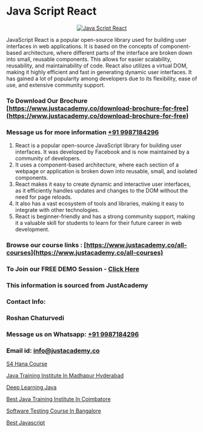 # Java Script React

<p align="center">
  <a href="https://justacademy.co/course-detail/javascript-training">
    <img src="https://justacademy.co/storage2/course_image/1676636853_course_image.webp" alt="Java Script React">
  </a>
</p>


JavaScript React is a popular open-source library used for building user interfaces in web applications. It is based on the concepts of component-based architecture, where different parts of the interface are broken down into small, reusable components. This allows for easier scalability, reusability, and maintainability of code. React also utilizes a virtual DOM, making it highly efficient and fast in generating dynamic user interfaces. It has gained a lot of popularity among developers due to its flexibility, ease of use, and extensive community support. 
### To Download Our Brochure [https://www.justacademy.co/download-brochure-for-free](https://www.justacademy.co/download-brochure-for-free)
### Message us for more information [+91 9987184296](https://api.whatsapp.com/send?phone=919987184296)
1) React is a popular open-source JavaScript library for building user interfaces. It was developed by Facebook and is now maintained by a community of developers. 
2) It uses a component-based architecture, where each section of a webpage or application is broken down into reusable, small, and isolated components. 
3) React makes it easy to create dynamic and interactive user interfaces, as it efficiently handles updates and changes to the DOM without the need for page reloads. 
4) It also has a vast ecosystem of tools and libraries, making it easy to integrate with other technologies. 
5) React is beginner-friendly and has a strong community support, making it a valuable skill for students to learn for their future career in web development.

### Browse our course links : [https://www.justacademy.co/all-courses](https://www.justacademy.co/all-courses) 
### To Join our FREE DEMO Session - [Click Here](https://www.justacademy.co/register-for-course-demo)


### This information is sourced from JustAcademy
### Contact Info:
### Roshan Chaturvedi
### Message us on Whatsapp: [+91 9987184296](https://api.whatsapp.com/send?phone=919987184296)
### Email id: [info@justacademy.co](mailto:info@justacademy.co)
                
[S4 Hana Course](https://www.linkedin.com/pulse/s4-hana-course-software-training-mountain-view-u5ouc/)

[Java Training Institute In Madhapur Hyderabad](https://www.linkedin.com/pulse/java-training-institute-madhapur-hyderabad-justacademy-london-pbcff?trackingId=PGNp90oQLOdJYqPj%2FnFMCA%3D%3D&lipi=urn%3Ali%3Apage%3Ad_flagship3_company_admin%3B8bhEAS%2F%2FQ963blIb%2F6qnpA%3D%3D)

[Deep Learning Java](https://medium.com/@mahi3106/deep-learning-java-7c3a28dd7659)

[Best Java Training Institute In Coimbatore](https://medium.com/@namusn/best-java-training-institute-in-coimbatore-9633101b5083)

[Software Testing Course In Bangalore](https://justacademyin.github.io/justacademy/software-testing-course-in-bangalore)

[Best Javascript](https://justacademyin.github.io/justacademy/best-javascript)

